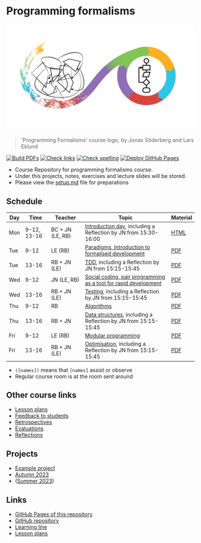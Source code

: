 # Programming formalisms

![](Formalism.png)

> 'Programming Formalisms' course logo, by Jonas Söderberg and Lars Eklund

[![Build PDFs](https://github.com/UPPMAX/programming_formalisms/actions/workflows/build_pdfs.yaml/badge.svg?branch=main)](https://github.com/UPPMAX/programming_formalisms/actions/workflows/build_pdfs.yaml)
[![Check links](https://github.com/UPPMAX/programming_formalisms/actions/workflows/check_links.yaml/badge.svg?branch=main)](https://github.com/UPPMAX/programming_formalisms/actions/workflows/check_links.yaml)
[![Check spelling](https://github.com/UPPMAX/programming_formalisms/actions/workflows/check_spelling.yaml/badge.svg?branch=main)](https://github.com/UPPMAX/programming_formalisms/actions/workflows/check_spelling.yaml)
[![Deploy GitHub Pages](https://github.com/UPPMAX/programming_formalisms/actions/workflows/jekyll-gh-pages.yml/badge.svg?branch=main)](https://github.com/UPPMAX/programming_formalisms/actions/workflows/jekyll-gh-pages.yml)

 * Course Repository for programming formalisms course.
 * Under this projects, notes, exercises and lecture slides will be stored.
 * Please view the [setup.md](setup.md) file for preparations

## Schedule

Day | Time       | Teacher         | Topic                                                                                                                                           | Material
----|------------|-----------------|-------------------------------------------------------------------------------------------------------------------------------------------------|------------------------------------------------------------------------
Mon |9-12, 13-16 |BC + JN (LE, RB) | [Introduction day](https://uppmax.github.io/programming_formalisms_intro/index.html), including a Reflection by JN from 15:30-16:00             |[HTML](https://uppmax.github.io/programming_formalisms_intro/index.html)
Tue |9-12        |LE      (RB)     | [Paradigms, Introduction to formalised development](DevelopmentDesign/README.md)                                                                |[PDF](DevelopmentDesign/Development_and_Programming_Formalisms.pdf)
Tue |13-16       |RB + JN (LE)     | [TDD](tdd/README.md), including a Reflection by JN from 15:15-15:45                                                                             |[PDF](tdd/tdd_lecture.pdf)
Wed |9-12        |JN      (LE, RB) | [Social coding, pair programming as  a tool for rapid development](https://github.com/UPPMAX/programming_formalisms/tree/main/common-practices) |[PDF](common-practices/slides/notes_social_coding.pdf)
Wed |13-16       |RB + JN (LE)     | [Testing](tdd/README.md), including a Reflection by JN from 15:15-15:45                                                                         |[PDF](testing/testing_lecture.pdf)
Thu |9-12        |RB               | [Algorithms](https://uppsala.instructure.com/courses/69215/pages/introduction-to-algorithms-and-datastructures?module_item_id=502918)           |[PDF](algorithms/algorithms_lecture.pdf)
Thu |13-16       |RB + JN          | [Data structures](tdd/README.md), including a Reflection by JN from 15:15-15:45                                                                 |[PDF](data_structures/data_structures_lecture.pdf)
Fri |9-12        |LE      (RB)     | [Modular programming](https://github.com/UPPMAX/programming_formalisms/blob/main/DevelopmentDesign/Modular_Programming.pdf)                     |[PDF](DevelopmentDesign/Modular_Programming.pdf)
Fri |13-16       |RB + JN (LE)     | [Optimisation](optimisation/README.md), including a Reflection by JN from 15:15-15:45                                                           |[PDF](optimisation/optimisation_lecture.pdf)

 * `([names])` means that `[names]` assist or observe
 * Regular course room is at the room sent around

## Other course links

 * [Lesson plans](lesson_plans/README.md)
 * [Feedback to students](feedback_to_students/README.md)
 * [Retrospectives](retrospectives/README.md)
 * [Evaluations](evaluations/README.md)
 * [Reflections](reflections/README.md)

## Projects

 * [Example project](https://github.com/programming-formalisms/programming_formalisms_example_project)
 * [Autumn 2023](https://github.com/programming-formalisms/programming_formalisms_project_autumn_2023)
 * ([Summer 2023](https://github.com/programming-formalisms/programming_formalisms_project_summer_2023))

## Links

 * [GitHub Pages of this repository](https://uppmax.github.io/programming_formalisms/)
 * [GitHub repository](https://github.com/UPPMAX/programming_formalisms)
 * [Learning line](learning_line.md)
 * [Lesson plans](lesson_plans/README.md)
